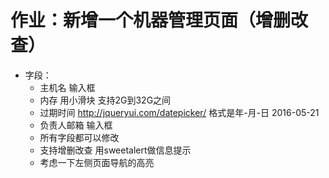 # 作业：新增一个机器管理页面（增删改查）

* 字段：
    * 主机名 输入框
    * 内存 用小滑块 支持2G到32G之间
    * 过期时间 http://jqueryui.com/datepicker/ 格式是年-月-日  2016-05-21
    * 负责人邮箱 输入框
    * 所有字段都可以修改
    * 支持增删改查 用sweetalert做信息提示
    * 考虑一下左侧页面导航的高亮
